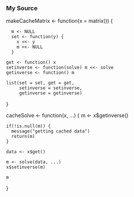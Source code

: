 ### My Source


<!-- -->

  makeCacheMatrix <- function(x = matrix()) {
  
      m <- NULL
      set <- function(y) {
        x <<- y
        m <<- NULL
      }
    
    get <- function() x
    setinverse <- function(solve) m <<- solve
    getinverse <- function() m
  
    list(set = set, get = get,
         setinverse = setinverse,
         getinverse = getinverse)
  }
  
  cacheSolve <- function(x, ...) {
    m <- x$getinverse()
  
    if(!is.null(m)) {
      message("getting cached data")
      return(m)
    }
  
    data <- x$get()
  
    m <- solve(data, ...)
    x$setinverse(m)
    
    m
  }
